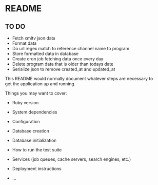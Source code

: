 # README

## TO DO
- Fetch xmltv json data
- Format data
- Do url regex match to reference channel name to program
- Store formatted data in database
- Create cron job fetching data once every day
- Delete program data that is older than todays date
- Serialize json to remove created_at and updated_at



This README would normally document whatever steps are necessary to get the
application up and running.

Things you may want to cover:

* Ruby version

* System dependencies

* Configuration

* Database creation

* Database initialization

* How to run the test suite

* Services (job queues, cache servers, search engines, etc.)

* Deployment instructions

* ...
